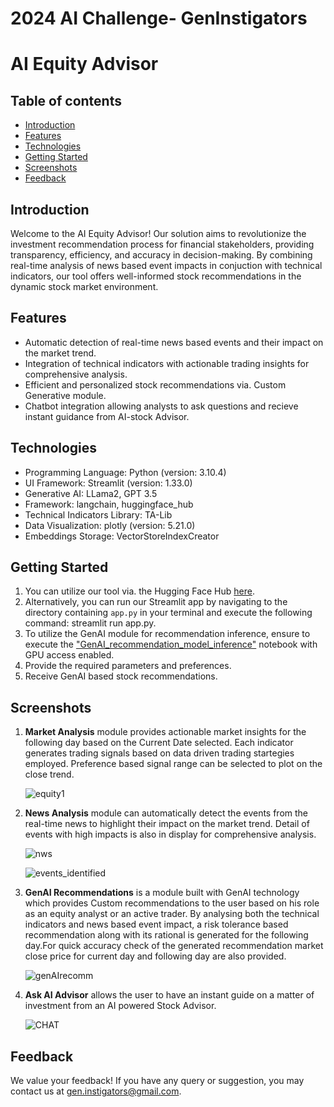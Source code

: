 # 2024 AI Challenge- GenInstigators

# AI Equity Advisor

## Table of contents
* [Introduction](#introduction)
* [Features](#features)
* [Technologies](#technologies)
* [Getting Started](#getting-started)
* [Screenshots](#screenshots)
* [Feedback](#feedback)
  
## Introduction 

Welcome to the AI Equity Advisor! Our solution aims to revolutionize the investment recommendation process for financial stakeholders, providing transparency, efficiency, and accuracy in decision-making. By combining real-time analysis of news based event impacts in conjuction with technical indicators, our tool offers well-informed stock recommendations in the dynamic stock market environment.

## Features

- Automatic detection of real-time news based events and their impact on the market trend.
- Integration of technical indicators with actionable trading insights for comprehensive analysis.
- Efficient and personalized stock recommendations via. Custom Generative module.
- Chatbot integration allowing analysts to ask questions and recieve instant guidance from AI-stock Advisor.

## Technologies

- Programming Language: Python (version: 3.10.4)
- UI Framework: Streamlit (version: 1.33.0)
- Generative AI: LLama2, GPT 3.5
- Framework: langchain, huggingface_hub
- Technical Indicators Library: TA-Lib
- Data Visualization: plotly (version: 5.21.0)
- Embeddings Storage: VectorStoreIndexCreator  
  
## Getting Started 
1. You can utilize our tool via. the Hugging Face Hub [here](https://huggingface.co/spaces/GenInstigators/NLFF-AIChallenge).
2. Alternatively, you can run our Streamlit app by navigating to the directory containing `app.py` in your terminal and execute the following command: streamlit run app.py.
3. To utilize the GenAI module for recommendation inference, ensure to execute the ["GenAI_recommendation_model_inference"](https://github.com/Huma-Ameer10/2024-AI-Challenge-GenInstigators/blob/main/GenAI_recommendation_model_inference.ipynb) notebook with GPU access enabled.
4. Provide the required parameters and preferences.
5. Receive GenAI based stock recommendations.

## Screenshots

1. <b>Market Analysis</b> module provides actionable market insights for the following day based on the Current Date selected. Each indicator generates trading signals based on data driven trading startegies employed. Preference based signal range can be selected to plot on the close trend.
   
   ![equity1](https://github.com/Huma-Ameer10/2024-AI-Challenge-GenInstigators/assets/92379160/71966943-e378-4403-80f3-7c48be5d9a47)

2. <b>News Analysis</b> module can automatically detect the events from the real-time news to highlight their impact on the market trend. Detail of events with high impacts is also in display for comprehensive analysis.

   ![nws](https://github.com/Huma-Ameer10/2024-AI-Challenge-GenInstigators/assets/88269723/3f35c04c-ffe5-448f-b7f1-eb743ecdeeca)
  
   ![events_identified](https://github.com/Huma-Ameer10/2024-AI-Challenge-GenInstigators/assets/88269723/9c432611-de57-41fc-b6a9-05567422bac0)

3. <b>GenAI Recommendations</b> is a module built with GenAI technology which provides Custom recommendations to the user based on his role as an equity analyst or an active trader. By analysing both the technical indicators and news based event impact, a risk tolerance based recommendation along with its rational is generated for the following day.For quick accuracy check of the generated recommendation market close price for current day and following day are also provided.

   ![genAIrecomm](https://github.com/Huma-Ameer10/2024-AI-Challenge-GenInstigators/assets/88269723/d5dd1413-1241-48c6-9215-880c347d0372)

6. <b>Ask AI Advisor</b> allows the user to have an instant guide on a matter of investment from an AI powered Stock Advisor.

   ![CHAT](https://github.com/Huma-Ameer10/2024-AI-Challenge-GenInstigators/assets/88269723/7153d2b4-a7d1-4da8-bc84-ea79b2aa9bba)

## Feedback

We value your feedback! If you have any query or suggestion, you may contact us at [gen.instigators@gmail.com](mailto:email@example.com).

